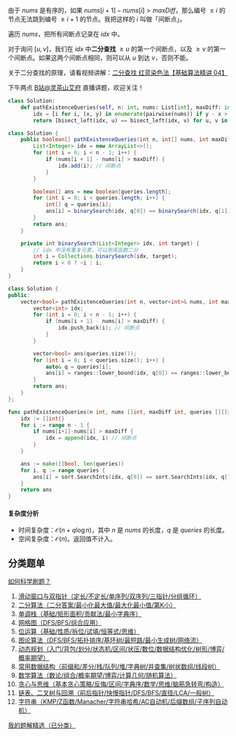 由于 $\textit{nums}$ 是有序的，如果 $\textit{nums}[i+1]-\textit{nums}[i] > \textit{maxDiff}$，那么编号 $\le i$ 的节点无法跳到编号 $\ge i+1$ 的节点。我把这样的 $i$ 叫做「间断点」。

遍历 $\textit{nums}$，把所有间断点记录在 $\textit{idx}$ 中。

对于询问 $[u,v]$，我们在 $\textit{idx}$ 中**二分查找** $\ge u$ 的第一个间断点，以及 $\ge v$ 的第一个间断点。如果这两个间断点相同，则可以从 $u$ 到达 $v$，否则不能。

关于二分查找的原理，请看视频讲解：[二分查找 红蓝染色法【基础算法精讲 04】](https://www.bilibili.com/video/BV1AP41137w7/)

下午两点 [B站@灵茶山艾府](https://space.bilibili.com/206214) 直播讲题，欢迎关注！

```py [sol-Python3]
class Solution:
    def pathExistenceQueries(self, n: int, nums: List[int], maxDiff: int, queries: List[List[int]]) -> List[bool]:
        idx = [i for i, (x, y) in enumerate(pairwise(nums)) if y - x > maxDiff]
        return [bisect_left(idx, u) == bisect_left(idx, v) for u, v in queries]
```

```java [sol-Java]
class Solution {
    public boolean[] pathExistenceQueries(int n, int[] nums, int maxDiff, int[][] queries) {
        List<Integer> idx = new ArrayList<>();
        for (int i = 0; i < n - 1; i++) {
            if (nums[i + 1] - nums[i] > maxDiff) {
                idx.add(i); // 间断点
            }
        }

        boolean[] ans = new boolean[queries.length];
        for (int i = 0; i < queries.length; i++) {
            int[] q = queries[i];
            ans[i] = binarySearch(idx, q[0]) == binarySearch(idx, q[1]);
        }
        return ans;
    }

    private int binarySearch(List<Integer> idx, int target) {
        // idx 中没有重复元素，可以用库函数二分
        int i = Collections.binarySearch(idx, target);
        return i < 0 ? ~i : i;
    }
}
```

```cpp [sol-C++]
class Solution {
public:
    vector<bool> pathExistenceQueries(int n, vector<int>& nums, int maxDiff, vector<vector<int>>& queries) {
        vector<int> idx;
        for (int i = 0; i < n - 1; i++) {
            if (nums[i + 1] - nums[i] > maxDiff) {
                idx.push_back(i); // 间断点
            }
        }

        vector<bool> ans(queries.size());
        for (int i = 0; i < queries.size(); i++) {
            auto& q = queries[i];
            ans[i] = ranges::lower_bound(idx, q[0]) == ranges::lower_bound(idx, q[1]);
        }
        return ans;
    }
};
```

```go [sol-Go]
func pathExistenceQueries(n int, nums []int, maxDiff int, queries [][]int) []bool {
	idx := []int{}
	for i := range n - 1 {
		if nums[i+1]-nums[i] > maxDiff {
			idx = append(idx, i) // 间断点
		}
	}

	ans := make([]bool, len(queries))
	for i, q := range queries {
		ans[i] = sort.SearchInts(idx, q[0]) == sort.SearchInts(idx, q[1])
	}
	return ans
}
```

#### 复杂度分析

- 时间复杂度：$\mathcal{O}(n + q\log n)$，其中 $n$ 是 $\textit{nums}$ 的长度，$q$ 是 $\textit{queries}$ 的长度。
- 空间复杂度：$\mathcal{O}(n)$。返回值不计入。

## 分类题单

[如何科学刷题？](https://leetcode.cn/circle/discuss/RvFUtj/)

1. [滑动窗口与双指针（定长/不定长/单序列/双序列/三指针/分组循环）](https://leetcode.cn/circle/discuss/0viNMK/)
2. [二分算法（二分答案/最小化最大值/最大化最小值/第K小）](https://leetcode.cn/circle/discuss/SqopEo/)
3. [单调栈（基础/矩形面积/贡献法/最小字典序）](https://leetcode.cn/circle/discuss/9oZFK9/)
4. [网格图（DFS/BFS/综合应用）](https://leetcode.cn/circle/discuss/YiXPXW/)
5. [位运算（基础/性质/拆位/试填/恒等式/思维）](https://leetcode.cn/circle/discuss/dHn9Vk/)
6. [图论算法（DFS/BFS/拓扑排序/基环树/最短路/最小生成树/网络流）](https://leetcode.cn/circle/discuss/01LUak/)
7. [动态规划（入门/背包/划分/状态机/区间/状压/数位/数据结构优化/树形/博弈/概率期望）](https://leetcode.cn/circle/discuss/tXLS3i/)
8. [常用数据结构（前缀和/差分/栈/队列/堆/字典树/并查集/树状数组/线段树）](https://leetcode.cn/circle/discuss/mOr1u6/)
9. [数学算法（数论/组合/概率期望/博弈/计算几何/随机算法）](https://leetcode.cn/circle/discuss/IYT3ss/)
10. [贪心与思维（基本贪心策略/反悔/区间/字典序/数学/思维/脑筋急转弯/构造）](https://leetcode.cn/circle/discuss/g6KTKL/)
11. [链表、二叉树与回溯（前后指针/快慢指针/DFS/BFS/直径/LCA/一般树）](https://leetcode.cn/circle/discuss/K0n2gO/)
12. [字符串（KMP/Z函数/Manacher/字符串哈希/AC自动机/后缀数组/子序列自动机）](https://leetcode.cn/circle/discuss/SJFwQI/)

[我的题解精选（已分类）](https://github.com/EndlessCheng/codeforces-go/blob/master/leetcode/SOLUTIONS.md)
